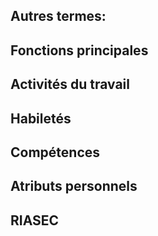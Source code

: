 ## Autres termes:

## Fonctions principales

## Activités du travail

## Habiletés

## Compétences

## Atributs personnels

## RIASEC
